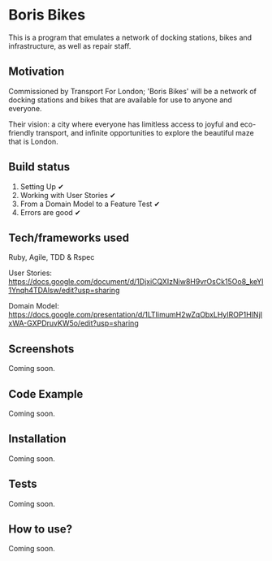 # Boris Bikes #

This is a program that emulates a network of docking stations, bikes and infrastructure, as well as repair staff.

## Motivation ##

Commissioned by Transport For London; 'Boris Bikes' will be a network of docking stations and bikes that are available for use to anyone and everyone.

Their vision: a city where everyone has limitless access to joyful and eco-friendly transport, and infinite opportunities to explore the beautiful maze that is London.

## Build status ##
1. Setting Up ✔
2. Working with User Stories ✔
3. From a Domain Model to a Feature Test ✔
4. Errors are good ✔

## Tech/frameworks used ##
Ruby, Agile, TDD & Rspec

User Stories:
https://docs.google.com/document/d/1DjxiCQXIzNiw8H9vrOsCk15Oo8_keYl1Ynqh4TDAlsw/edit?usp=sharing

Domain Model:
https://docs.google.com/presentation/d/1LTIimumH2wZqObxLHyIROP1HINjIxWA-GXPDruvKW5o/edit?usp=sharing

## Screenshots ##
Coming soon.

## Code Example ##
Coming soon.

## Installation ##
Coming soon.

## Tests ##
Coming soon.

## How to use? ##
Coming soon.
